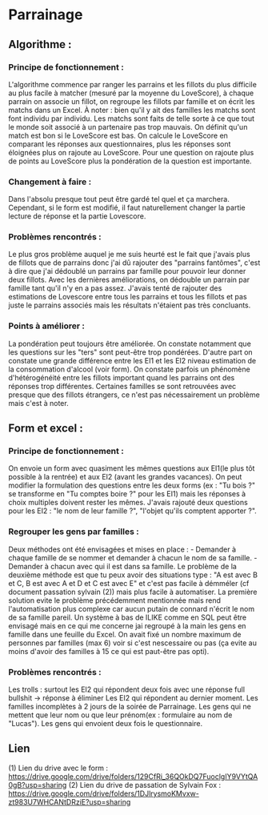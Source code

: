 # Parrainage 

## Algorithme :

### Principe de fonctionnement :

  L'algorithme commence par ranger les parrains et les fillots du plus difficile au plus facile à matcher (mesuré par la moyenne du LoveScore), à chaque parrain on associe un fillot, on regroupe les fillots par famille et on écrit les matchs dans un Excel.
  À noter : bien qu'il y ait des familles les matchs sont font individu par individu.
  Les matchs sont faits de telle sorte à ce que tout le monde soit associé à un partenaire pas trop mauvais. On définit qu'un match est bon si le LoveScore est bas. On calcule le LoveScore en comparant les réponses aux questionnaires, plus les réponses sont éloignées plus on rajoute au LoveScore. Pour une question on rajoute plus de points au LoveScore plus la pondération de la question est importante.

### Changement à faire :

  Dans l'absolu presque tout peut être gardé tel quel et ça marchera. Cependant, si le form est modifié, il faut naturellement changer la partie lecture de réponse et la partie Lovescore.

### Problèmes rencontrés :

  Le plus gros problème auquel je me suis heurté est le fait que j'avais plus de fillots que de parrains donc j'ai dû rajouter des "parrains fantômes", c'est à dire que j'ai dédoublé un parrains par famille pour pouvoir leur donner deux fillots. Avec les dernières améliorations, on dédouble un parrain par famille tant qu'il n'y en a pas assez.
  J'avais tenté de rajouter des estimations de Lovescore entre tous les parrains et tous les fillots et pas juste le parrains associés mais les résultats n'étaient pas très concluants.

### Points à améliorer :

  La pondération peut toujours être améliorée. On constate notamment que les questions sur les "ters" sont peut-être trop pondérées.
  D'autre part on constate une grande différence entre les EI1 et les EI2 niveau estimation de la consommation d'alcool (voir form).
  On constate parfois un phénomène d'hétérogénéité entre les fillots important quand les parrains ont des réponses trop différentes.
  Certaines familles se sont retrouvées avec presque que des fillots étrangers, ce n'est pas nécessairement un problème mais c'est à noter.
  
## Form et excel :

### Principe de fonctionnement :

  On envoie un form avec quasiment les mêmes questions aux EI1(le plus tôt possible à la rentrée) et aux EI2 (avant les grandes vacances). On peut modifier la formulation des questions entre les deux forms (ex : "Tu bois ?" se transforme en "Tu comptes boire ?" pour les EI1) mais les réponses à choix multiples doivent rester les mêmes. J'avais rajouté deux questions pour les EI2 : "le nom de leur famille ?", "l'objet qu'ils comptent apporter ?".
  
### Regrouper les gens par familles :

  Deux méthodes ont été envisagées et mises en place : 
    - Demander à chaque famille de se nommer et demander à chacun le nom de sa famille.
    - Demander à chacun avec qui il est dans sa famille.
   Le problème de la deuxième méthode est que tu peux avoir des situations type : "A est avec B et C, B est avec A et D et C est avec E" et c'est pas facile à démméler (cf document passation sylvain (2)) mais plus facile à automatiser. La première solution evite le problème précédemment mentionnée mais rend l'automatisation plus complexe car aucun putain de connard n'écrit le nom de sa famille pareil. Un système à bas de ILIKE comme en SQL peut être envisagé mais en ce qui me concerne jai regroupé à la main les gens en famille dans une feuille du Excel. 
   On avait fixé un nombre maximum de personnes par familles (max 6) voir si c'est nescessaire ou pas (ça evite au moins d'avoir des familles à 15 ce qui est paut-être pas opti).
   
### Problèmes rencontrés :
  
  Les trolls : surtout les EI2 qui répondent deux fois avec une réponse full bullshit -> réponse à éliminer
  Les EI2 qui répondent au dernier moment.
  Les familles incomplètes à 2 jours de la soirée de Parrainage.
  Les gens qui ne mettent que leur nom ou que leur prénom(ex : formulaire au nom de "Lucas").
  Les gens qui envoient deux fois le questionnaire.
  
## Lien

(1) Lien du drive avec le form : https://drive.google.com/drive/folders/129CfRi_36QOkDQ7FuoclgIY9VYtQA0gB?usp=sharing
(2) Lien du drive de passation de Sylvain Fox : https://drive.google.com/drive/folders/1DJlrysmoKMvxw-zt983U7WHCANtDRziE?usp=sharing
